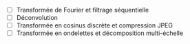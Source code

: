 
- [ ] Transformée de Fourier et filtrage séquentielle
- [ ] Déconvolution
- [ ] Transformée en cosinus discrète et compression JPEG
- [ ] Transformée en ondelettes et décomposition multi-échelle
